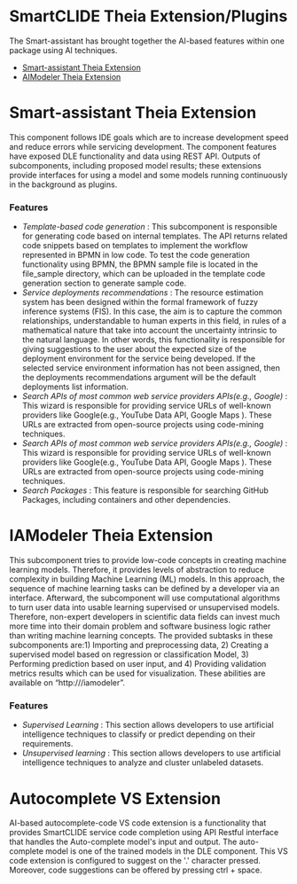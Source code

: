 # SmartCLIDE Theia Extension/Plugins
The Smart-assistant has brought together the AI-based features within one package using AI techniques.

- [ Smart-assistant Theia Extension](#smart-assistant-theia-extension-featuers)
- [AIModeler Theia Extension](#iamodeler-theia-extension)


# Smart-assistant Theia Extension
 This component follows IDE goals which are to increase development speed and reduce errors while servicing development. The component features have exposed DLE functionality and data using REST API. Outputs of subcomponents, including proposed model results; these extensions provide interfaces for using a model and some models running continuously in the background as plugins.
 
 ### Features
 
- *Template-based code generation* :   This subcomponent is responsible for generating code based on internal templates. The API returns related code snippets based on templates to implement the workflow represented in BPMN in low code. To test the code generation functionality using BPMN, the BPMN sample file is located in the file_sample directory, which can be uploaded in the template code generation section to generate sample code.  
- *Service deployments recommendations* : The resource estimation system has been designed within the formal framework of fuzzy inference systems (FIS). In this case, the aim is to capture the common relationships, understandable to human experts in this field, in rules of a mathematical nature that take into account the uncertainty intrinsic to the natural language. In other words,  this functionality is responsible for giving suggestions to the user about the expected size of the deployment environment for the service being developed. If the selected service environment information has not been assigned, then the deployments recommendations argument will be the default deployments list information.
- *Search APIs of most common web service providers APIs(e.g., Google)* : This wizard is responsible for providing service URLs of well-known providers like Google(e.g.,  YouTube Data API, Google Maps ). These URLs are extracted from open-source projects using code-mining techniques. 
- *Search APIs of most common web service providers APIs(e.g., Google)* : This wizard is responsible for providing service URLs of well-known providers like Google(e.g.,  YouTube Data API, Google Maps ). These URLs are extracted from open-source projects using code-mining techniques. 
- *Search Packages* : This feature is responsible for searching GitHub Packages, including containers and other dependencies.

# IAModeler Theia Extension 
This subcomponent tries to provide low-code concepts in creating machine learning models. Therefore, it provides levels of abstraction to reduce complexity in building Machine Learning (ML) models. In this approach, the sequence of machine learning tasks can be defined by a developer via an interface. Afterward, the subcomponent will use computational algorithms to turn user data into usable learning supervised or unsupervised models. Therefore, non-expert developers in scientific data fields can invest much more time into their domain problem and software business logic rather than writing machine learning concepts. The provided subtasks in these subcomponents are:1) Importing and preprocessing data, 2) Creating a supervised model based on regression or classification Model, 3) Performing prediction based on user input, and 4) Providing validation metrics results which can be used for visualization. These abilities are available on “http://<SmartCLIDE-host>/iamodeler”.

 ### Features
 
- *Supervised Learning* :  This section allows developers to use artificial intelligence techniques to classify or predict depending on their requirements.
- *Unsupervised learning* : This section allows developers to use artificial intelligence techniques to analyze and cluster unlabeled datasets.

# Autocomplete VS Extension 
AI-based autocomplete-code VS code extension is a functionality that provides SmartCLIDE service code completion using API Restful interface that handles the Auto-complete model's input and output. The auto-complete model is one of the trained models in the DLE component. This VS code extension is configured to suggest on the '.' character pressed. Moreover, code suggestions can be offered by pressing ctrl + space.


